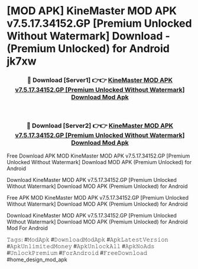 # [MOD APK] KineMaster MOD APK v7.5.17.34152.GP [Premium Unlocked Without Watermark] Download - (Premium Unlocked) for Android jk7xw



<div align="center">
<h3>🔴 Download [Server1] 👉👉 <a href="https://momento.my/?title=KineMaster_MOD_APK_v7.5.17.34152.GP_[Premium_Unlocked_Without_Watermark]_Download">KineMaster MOD APK v7.5.17.34152.GP [Premium Unlocked Without Watermark] Download Mod Apk</a></h3><br>

<h3>🔴 Download [Server2] 👉👉 <a href="https://momento.my/?title=KineMaster_MOD_APK_v7.5.17.34152.GP_[Premium_Unlocked_Without_Watermark]_Download">KineMaster MOD APK v7.5.17.34152.GP [Premium Unlocked Without Watermark] Download Mod Apk</a></h3>
</div>



Free Download APK MOD KineMaster MOD APK v7.5.17.34152.GP [Premium Unlocked Without Watermark] Download MOD APK (Premium Unlocked) for Android

Download KineMaster MOD APK v7.5.17.34152.GP [Premium Unlocked Without Watermark] Download MOD APK (Premium Unlocked) for Android

Free APK MOD KineMaster MOD APK v7.5.17.34152.GP [Premium Unlocked Without Watermark] Download MOD APK (Premium Unlocked) for Android

Download KineMaster MOD APK v7.5.17.34152.GP [Premium Unlocked Without Watermark] Download MOD APK (Premium Unlocked) for Android Mod For Android

𝚃𝚊𝚐𝚜: #𝙼𝚘𝚍𝙰𝚙𝚔 #𝙳𝚘𝚠𝚗𝚕𝚘𝚊𝚍𝙼𝚘𝚍𝙰𝚙𝚔 #𝙰𝚙𝚔𝙻𝚊𝚝𝚎𝚜𝚝𝚅𝚎𝚛𝚜𝚒𝚘𝚗 #𝙰𝚙𝚔𝚄𝚗𝚕𝚒𝚖𝚒𝚝𝚎𝚍𝙼𝚘𝚗𝚎𝚢 #𝙰𝚙𝚔𝚄𝚗𝚕𝚘𝚌𝚔𝙰𝚕𝚕 #𝙰𝚙𝚔𝙽𝚘𝙰𝚍𝚜 #𝚄𝚗𝚕𝚘𝚌𝚔𝙿𝚛𝚎𝚖𝚒𝚞𝚖 #𝙵𝚘𝚛𝙰𝚗𝚍𝚛𝚘𝚒𝚍 #𝙵𝚛𝚎𝚎𝙳𝚘𝚠𝚗𝚕𝚘𝚊𝚍 #home_design_mod_apk

